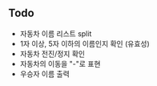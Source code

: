 ## Todo

* 자동차 이름 리스트 split
* 1자 이상, 5자 이하의 이름인지 확인 (유효성)
* 자동차 전진/정지 확인
* 자동차의 이동을 "-"로 표현
* 우승자 이름 출력

